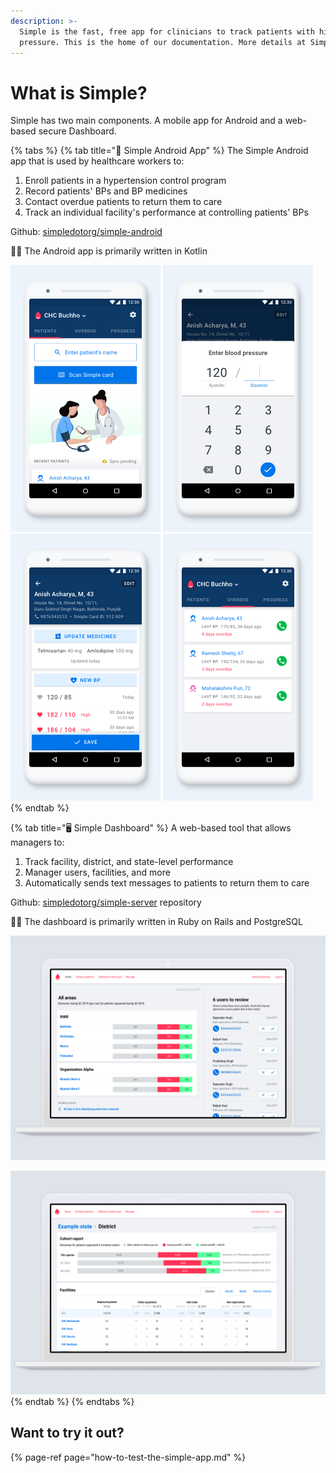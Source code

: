 ```yaml
---
description: >-
  Simple is the fast, free app for clinicians to track patients with high blood
  pressure. This is the home of our documentation. More details at Simple.org
---
```


# What is Simple?

Simple has two main components. A mobile app for Android and a web-based secure Dashboard.

{% tabs %}
{% tab title="📱 Simple Android App" %}
The Simple Android app that is used by healthcare workers to:

1. Enroll patients in a hypertension control program
2. Record patients' BPs and BP medicines
3. Contact overdue patients to return them to care
4. Track an individual facility's performance at controlling patients' BPs

Github: [simpledotorg/simple-android](https://github.com/simpledotorg/simple-android) 

👩‍💻 The Android app is primarily written in Kotlin

 ![](.gitbook/assets/screenshot_1.png) ![](.gitbook/assets/screenshot_2%20%282%29.png) ![](.gitbook/assets/screenshot_3%20%281%29.png) ![](.gitbook/assets/screenshot_4.png) 
{% endtab %}

{% tab title="🖥️ Simple Dashboard" %}
A web-based tool that allows managers to:

1. Track facility, district, and state-level performance
2. Manager users, facilities, and more
3. Automatically sends text messages to patients to return them to care

Github: [simpledotorg/simple-server](https://github.com/simpledotorg/simple-server) repository

👩‍💻 The dashboard is primarily written in Ruby on Rails and PostgreSQL

![Dashboard](.gitbook/assets/screenshot_1%20%285%29.png)

![District screen](.gitbook/assets/screenshot_2.png)
{% endtab %}
{% endtabs %}

## Want to try it out?

{% page-ref page="how-to-test-the-simple-app.md" %}

